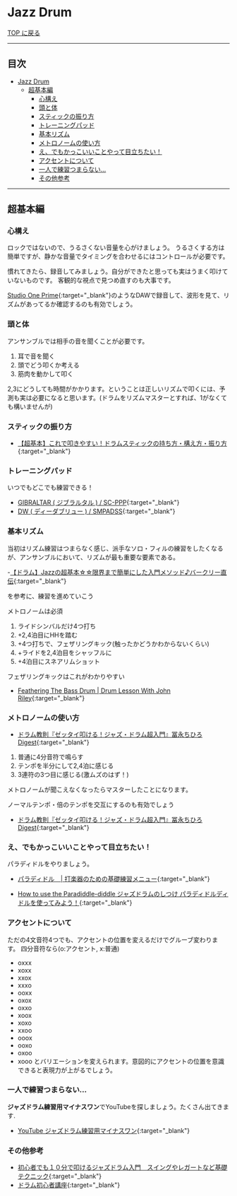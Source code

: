 # Jazz Drum

[TOP に戻る](../index.md)

---

## 目次<!-- omit in toc -->

- [Jazz Drum](#jazz-drum)
  - [超基本編](#超基本編)
    - [心構え](#心構え)
    - [頭と体](#頭と体)
    - [スティックの振り方](#スティックの振り方)
    - [トレーニングパッド](#トレーニングパッド)
    - [基本リズム](#基本リズム)
    - [メトロノームの使い方](#メトロノームの使い方)
    - [え、でもかっこいいことやって目立ちたい！](#えでもかっこいいことやって目立ちたい)
    - [アクセントについて](#アクセントについて)
    - [一人で練習つまらない...](#一人で練習つまらない)
    - [その他参考](#その他参考)

---
## 超基本編
### 心構え
ロックではないので、うるさくない音量を心がけましょう。
うるさくする方は簡単ですが、静かな音量でタイミングを合わせるにはコントロールが必要です。


慣れてきたら、録音してみましょう。自分ができたと思っても実はうまく叩けていないものです。
客観的な視点で見つめ直すのも大事です。

[Studio One Prime](https://www.mi7.co.jp/products/presonus/studioone/prime/){:target="_blank"}のようなDAWで録音して、波形を見て、リズムがあってるか確認するのも有効でしょう。

### 頭と体
アンサンブルでは相手の音を聞くことが必要です。
1. 耳で音を聞く
2. 頭でどう叩くか考える
3. 筋肉を動かして叩く

2,3にどうしても時間がかかります。ということは正しいリズムで叩くには、予測も実は必要になると思います。(ドラムをリズムマスターとすれば、1がなくても構いませんが)

### スティックの振り方
- [【超基本】これで叩きやすい！ドラムスティックの持ち方・構え方・振り方](https://www.youtube.com/watch?v=0tVuGNaPkRU){:target="_blank"}

### トレーニングパッド
いつでもどこでも練習できる！
- [GIBRALTAR ( ジブラルタル ) / SC-PPP](https://www.soundhouse.co.jp/products/detail/item/282428/){:target="_blank"}
- [DW ( ディーダブリュー ) / SMPADSS](https://www.soundhouse.co.jp/products/detail/item/128306/){:target="_blank"}

### 基本リズム
当初はリズム練習はつまらなく感じ、派手なソロ・フィルの練習をしたくなるが、アンサンブルにおいて、リズムが最も重要な要素である。

-[【ドラム】Jazzの超基本☆☆限界まで簡単にした入門メソッド♪バークリー直伝](https://www.youtube.com/watch?v=J8SFGqFvutk){:target="_blank"}

を参考に、練習を進めていこう

メトロノームは必須
1. ライドシンバルだけ4つ打ち
2. +2,4泊目にHHを踏む
3. +4つ打ちで、フェザリングキック(触ったかどうかわからないくらい)
4. +ライドを2,4泊目をシャッフルに
5. +4泊目にスネアリムショット

フェザリングキックはこれがわかりやすい
- [Feathering The Bass Drum | Drum Lesson With John Riley](https://www.youtube.com/watch?v=paldJR6FlK4){:target="_blank"}

### メトロノームの使い方
- [ドラム教則『ゼッタイ叩ける！ジャズ・ドラム超入門』冨永ちひろ Digest](https://www.youtube.com/watch?v=ynJg_DJVKvI&t=194s){:target="_blank"}
1. 普通に4分音符で鳴らす
2. テンポを半分にして2,4泊に感じる
3. 3連符の3つ目に感じる(激ムズのはず！)

メトロノームが聞こえなくなったらマスターしたことになります。

ノーマルテンポ・倍のテンポを交互にするのも有効でしょう
- [ドラム教則『ゼッタイ叩ける！ジャズ・ドラム超入門』冨永ちひろ Digest](https://www.youtube.com/watch?v=ynJg_DJVKvI&t=513s){:target="_blank"}

### え、でもかっこいいことやって目立ちたい！
パラディドルをやりましょう。
- [パラディドル　| 打楽器のための基礎練習メニュー](http://drum-percussion.info/category141/entry777.html){:target="_blank"}

- [How to use the Paradiddle-diddle ジャズドラムのしつけ パラディドルディドルを使ってみよう！](https://www.youtube.com/watch?v=IQwBtXzPRco){:target="_blank"}

### アクセントについて
ただの4文音符4つでも、アクセントの位置を変えるだけでグルーブ変わります。
四分音符なら(o:アクセント, x:普通)
- oxxx
- xoxx
- xxox
- xxxo
- ooxx
- oxox
- oxxo
- xoox
- xoxo
- xxoo
- ooox
- ooxo
- oxoo
- xooo
とバリエーションを変えられます。意図的にアクセントの位置を意識できると表現力が上がるでしょう。

### 一人で練習つまらない...
**ジャズドラム練習用マイナスワン**でYouTubeを探しましょう。たくさん出てきます.
- [YouTube ジャズドラム練習用マイナスワン](https://www.youtube.com/results?search_query=%E3%82%B8%E3%83%A3%E3%82%BA%E3%83%89%E3%83%A9%E3%83%A0%E7%B7%B4%E7%BF%92%E7%94%A8%E3%83%9E%E3%82%A4%E3%83%8A%E3%82%B9%E3%83%AF%E3%83%B3){:target="_blank"}

### その他参考
- [初心者でも１０分で叩けるジャズドラム入門　スイングやレガートなど基礎テクニック](https://www.youtube.com/watch?v=E65X2OBc6ns){:target="_blank"}
- [ドラム初心者講座](https://www.soundhouse.co.jp/howto/drum/){:target="_blank"}